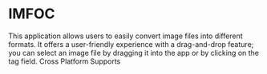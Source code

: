 # IMFOC
This application allows users to easily convert image files into different formats. It offers a user-friendly experience with a drag-and-drop feature; you can select an image file by dragging it into the app or by clicking on the tag field. Cross Platform Supports
